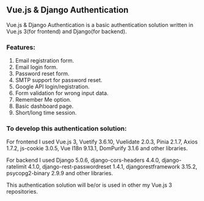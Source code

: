 ## Vue.js & Django Authentication

Vue.js & Django Authentication is a basic authentication solution written in Vue.js 3(for frontend) and Django(for backend).

### Features:
1. Email registration form.
2. Email login form.
3. Password reset form.
4. SMTP support for password reset.
5. Google API login/registration.
6. Form validation for wrong input data.
7. Remember Me option.
8. Basic dashboard page.
9. Short/long time session.

### To develop this authentication solution:

For frontend I used Vue.js 3, Vuetify 3.6.10, Vuelidate 2.0.3, Pinia 2.1.7, Axios 1.7.2, js-cookie 3.0.5, Vue I18n 9.13.1, DomPurify 3.1.6 and other libraries.

For backend I used Django 5.0.6, django-cors-headers 4.4.0, django-ratelimit 4.1.0, django-rest-passwordreset 1.4.1, djangorestframework  3.15.2, psycopg2-binary  2.9.9 and other libraries.

This authentication solution will be/or is used in other my Vue.js 3 repositories. 
